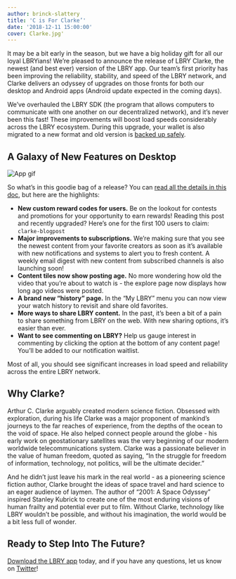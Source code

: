```yaml
---
author: brinck-slattery
title: 'C is For Clarke’'
date: '2018-12-11 15:00:00'
cover: Clarke.jpg'
---
```


It may be a bit early in the season, but we have a big holiday gift for all our loyal LBRYians! We’re pleased to announce the release of LBRY Clarke, the newest (and best ever) version of the LBRY app. Our team’s first priority has been improving the reliability, stability, and speed of the LBRY network, and Clarke delivers an odyssey of upgrades on those fronts for both our desktop and Android apps (Android update expected in the coming days). 

We’ve overhauled the LBRY SDK (the program that allows computers to communicate with one another on our decentralized network), and it’s never been this fast! These improvements will boost load speeds considerably across the LBRY ecosystem. During this upgrade, your wallet is also migrated to a new format and old version is [backed up safely](https://lbry.io/faq/how-to-backup-wallet#migration).

## A Galaxy of New Features on Desktop

![App gif](https://spee.ch/@lbry:3f/lbry-clarke.gif) 

So what’s in this goodie bag of a release? You can [read all the details in this doc](https://github.com/lbryio/lbry-desktop/releases/tag/v0.26.0), but here are the highlights:

* **New custom reward codes for users.** Be on the lookout for contests and promotions for your opportunity to earn rewards! Reading this post and recently upgraded? Here’s one for the first 100 users to claim: `clarke-blogpost` 
* **Major improvements to subscriptions.** We’re making sure that you see the newest content from your favorite creators as soon as it’s available with new notifications and systems to alert you to fresh content. A weekly email digest with new content from subscribed channels is also launching soon! 
* **Content tiles now show posting age.** No more wondering how old the video that you’re about to watch is - the explore page now displays how long ago videos were posted.
* **A brand new “history” page.** In the “My LBRY” menu you can now view your watch history to revisit and share old favorites.
* **More ways to share LBRY content.** In the past, it’s been a bit of a pain to share something from LBRY on the web. With new sharing options, it’s easier than ever.
* **Want to see commenting on LBRY?** Help us gauge interest in commenting by clicking the option at the bottom of any content page! You’ll be added to our notification waitlist. 

Most of all, you should see significant increases in load speed and reliability across the entire LBRY network.

## Why Clarke?

Arthur C. Clarke arguably created modern science fiction. Obsessed with exploration, during his life Clarke was a major proponent of mankind’s journeys to the far reaches of experience, from the depths of the ocean to the void of space. He also helped connect people around the globe - his early work on geostationary satellites was the very beginning of our modern worldwide telecommunications system. Clarke was a passionate believer in the value of human freedom, quoted as saying, “In the struggle for freedom of information, technology, not politics, will be the ultimate decider.”

And he didn’t just leave his mark in the real world - as a pioneering science fiction author, Clarke brought the ideas of space travel and hard science to an eager audience of laymen. The author of “2001: A Space Odyssey” inspired Stanley Kubrick to create one of the most enduring visions of human frailty and potential ever put to film. Without Clarke, technology like LBRY wouldn’t be possible, and without his imagination, the world would be a bit less full of wonder.

## Ready to Step Into The Future?

[Download the LBRY app](https://lbry.io/get) today, and if you have any questions, let us know on [Twitter](https://www.twitter.com/lbryio)! 
